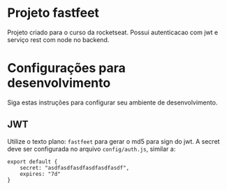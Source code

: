 # Projeto fastfeet
Projeto criado para o curso da rocketseat. Possui autenticacao com jwt e serviço rest com node no backend.

# Configurações para desenvolvimento
Siga estas instruções para configurar seu ambiente de desenvolvimento.

## JWT
Utilize o texto plano: `fastfeet` para gerar o md5 para sign do jwt. A secret deve ser configurada no arquivo `config/auth.js`, similar a: 
```
export default {
    secret: "asdfasdfasdfasdfasdfasdf",
    expires: "7d"
}
```